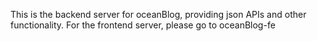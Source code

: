 This is the backend server for oceanBlog, providing json APIs and other functionality. For the frontend server, please go to oceanBlog-fe
